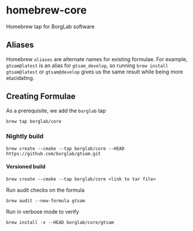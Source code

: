 # homebrew-core

Homebrew tap for BorgLab software

## Aliases

Homebrew `aliases` are alternate names for existing formulae.
For example, `gtsam@latest` is an alias for `gtsam_develop`, so running `brew install gtsam@latest` or `gtsam@develop` gives us the same result while being more elucidating.

## Creating Formulae

As a prerequisite, we add the `borglab` tap
```sh
brew tap borglab/core
```

### Nightly build

```
brew create --cmake --tap borglab/core --HEAD https://github.com/borglab/gtsam.git
```

#### Versioned build

```
brew create --cmake --tap borglab/core <link to tar file>
```

Run audit checks on the formula

```
brew audit --new-formula gtsam
```

Run in verbose mode to verify

```
brew install -v --HEAD borglab/core/gtsam
```
